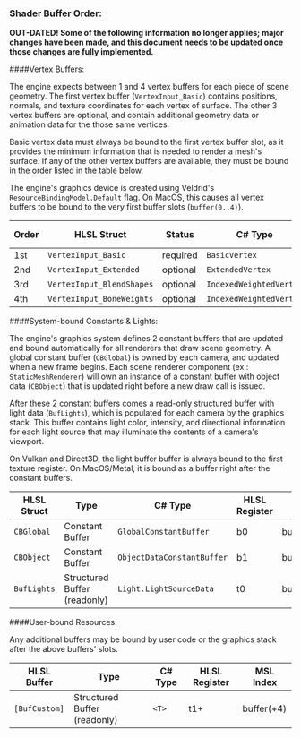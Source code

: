 ### Shader Buffer Order:

**OUT-DATED! Some of the following information no longer applies; major changes have been made, and this document needs to be updated once those changes are fully implemented.**

####Vertex Buffers:

The engine expects between 1 and 4 vertex buffers for each piece of scene geometry. The first vertex buffer (```VertexInput_Basic```) contains positions, normals, and texture coordinates for each vertex of surface. The other 3 vertex buffers are optional, and contain additional geometry data or animation data for the those same vertices.

Basic vertex data must always be bound to the first vertex buffer slot, as it provides the minimum information that is needed to render a mesh's surface. If any of the other vertex buffers are available, they must be bound in the order listed in the table below.

The engine's graphics device is created using Veldrid's ```ResourceBindingModel.Default``` flag. On MacOS, this causes all vertex buffers to be bound to the very first buffer slots (```buffer(0..4)```).

| **Order** | **HLSL Struct** | **Status** | **C\# Type** | **MSL Index** |
| --- | --- | --- | --- | --- |
| 1st | ```VertexInput_Basic``` | required | ```BasicVertex``` | buffer(0) |
| 2nd | ```VertexInput_Extended``` | optional | ```ExtendedVertex``` | buffer(1) |
| 3rd | ```VertexInput_BlendShapes``` | optional | ```IndexedWeightedVertex``` | buffer(2) |
| 4th | ```VertexInput_BoneWeights``` | optional | ```IndexedWeightedVertex``` | buffer(3) |


####System-bound Constants & Lights:

The engine's graphics system defines 2 constant buffers that are updated and bound automatically for all renderers that draw scene geometry. A global constant buffer (```CBGlobal```) is owned by each camera, and updated when a new frame begins. Each scene renderer component (ex.: ```StaticMeshRenderer```) will own an instance of a constant buffer with object data (```CBObject```) that is updated right before a new draw call is issued.

After these 2 constant buffers comes a read-only structured buffer with light data (```BufLights```), which is populated for each camera by the graphics stack. This buffer contains light color, intensity, and directional information for each light source that may illuminate the contents of a camera's viewport.

On Vulkan and Direct3D, the light buffer buffer is always bound to the first texture register. On MacOS/Metal, it is bound as a buffer right after the constant buffers.

| **HLSL Struct** | **Type** | **C\# Type** | **HLSL Register** | **MSL Index** |
| --- | --- | --- | --- | --- |
| ```CBGlobal``` | Constant Buffer | ```GlobalConstantBuffer``` | b0 | buffer(+1) |
| ```CBObject``` | Constant Buffer | ```ObjectDataConstantBuffer``` | b1 | buffer(+2) |
| ```BufLights``` | Structured Buffer (readonly) | ```Light.LightSourceData``` | t0 | buffer(+3) |


####User-bound Resources:

Any additional buffers may be bound by user code or the graphics stack after the above buffers' slots.

| **HLSL Buffer** | **Type** | **C\# Type** | **HLSL Register** | **MSL Index** |
| --- | --- | --- | --- | --- |
| ```[BufCustom]``` | Structured Buffer (readonly) | ```<T>``` | t1+ | buffer(+4) |
